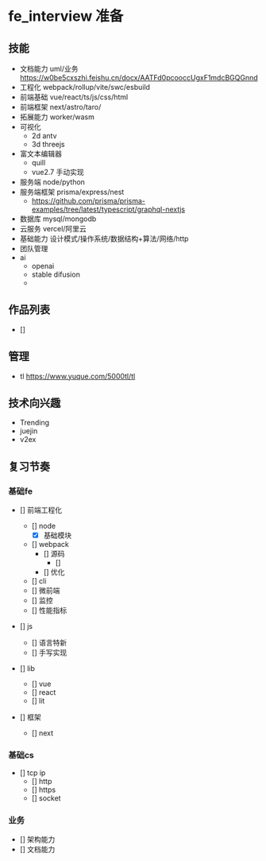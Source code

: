 # fe_interview 准备

## 技能
- 文档能力 uml/业务
  https://w0be5cxszhi.feishu.cn/docx/AATFd0pcooccUgxF1mdcBGQGnnd
- 工程化 webpack/rollup/vite/swc/esbuild
- 前端基础 vue/react/ts/js/css/html
- 前端框架 next/astro/taro/
- 拓展能力 worker/wasm
- 可视化
  - 2d antv 
  - 3d threejs
- 富文本编辑器
  - quill 
  - vue2.7 手动实现
- 服务端  node/python
- 服务端框架 prisma/express/nest
  - https://github.com/prisma/prisma-examples/tree/latest/typescript/graphql-nextjs
- 数据库 mysql/mongodb
- 云服务  vercel/阿里云
- 基础能力 设计模式/操作系统/数据结构+算法/网络/http
- 团队管理
- ai 
  - openai 
  - stable difusion
  - 


## 作品列表
- []

## 管理
- tl  https://www.yuque.com/5000tl/tl

## 技术向兴趣
- Trending
- juejin
- v2ex


## 复习节奏
### 基础fe
- [] 前端工程化   
  - [] node
    - [x]  基础模块
  - [] webpack 
    - [] 源码
      - [] 
    - [] 优化
  - [] cli
  - [] 微前端
  - [] 监控
  - [] 性能指标

- [] js 
  - []  语言特新
  - [] 手写实现
- [] lib
  - [] vue
  - [] react
  - [] lit
- [] 框架
  - [] next
### 基础cs
- [] tcp ip
  - [] http
  - [] https
  - [] socket
###


### 业务
  - [] 架构能力 
  - [] 文档能力
